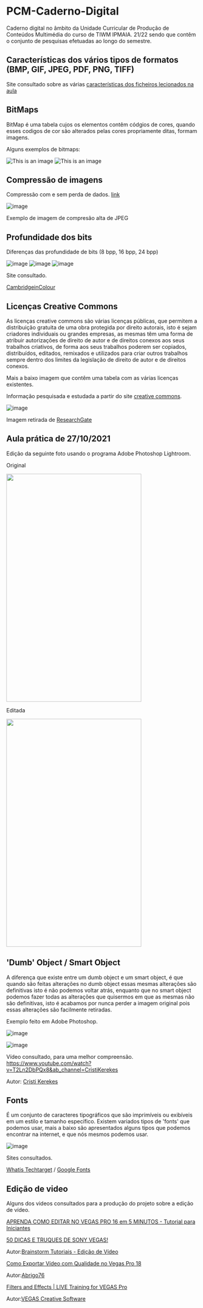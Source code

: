 # PCM-Caderno-Digital

Caderno digital no âmbito da Unidade Curricular de Produção de Conteúdos Multimédia do curso de TIWM IPMAIA. 21/22 sendo que contêm o conjunto de pesquisas efetuadas ao longo do semestre.

## Características dos vários tipos de formatos (BMP, GIF, JPEG, PDF, PNG, TIFF)

Site consultado sobre as várias [características dos ficheiros lecionados na aula](https://greeceintech.wordpress.com/2014/11/14/caracteristicas-dos-formatos-dos-ficheiros-do-tipo-bitmap/)

## BitMaps

BitMap é uma tabela cujos os elementos contêm códgios de cores, quando esses codigos de cor são alterados pelas cores propriamente ditas, formam imagens. 

Alguns exemplos de bitmaps:

![This is an image](https://i.pcmag.com/imagery/encyclopedia-terms/bitmap-bitmap.fit_lim.size_1050x.gif)  ![This is an image](https://docs.microsoft.com/pt-br/dotnet/desktop/winforms/advanced/media/aboutgdip03-art01.gif?view=netframeworkdesktop-4.8)

## Compressão de imagens

Compressão com e sem perda de dados. [link](https://pt.wikipedia.org/wiki/Compress%C3%A3o_de_imagens)

![image](https://upload.wikimedia.org/wikipedia/commons/0/0d/Jpegartefakt_jpegartefact.jpg)

Exemplo de imagem de compresão alta de JPEG

## Profundidade dos bits

Diferenças das profundidade de bits (8 bpp, 16 bpp, 24 bpp)

![image](https://user-images.githubusercontent.com/75622692/138605079-1152be5a-6792-45da-9664-4f72b752643d.png)
![image](https://user-images.githubusercontent.com/75622692/138605108-2d9b02c4-6c2a-4b39-8e6f-513038dfc985.png)
![image](https://user-images.githubusercontent.com/75622692/138605117-28ecf789-bc01-4ece-8cf1-15d9dd08ca48.png)

Site consultado.

[CambridgeinColour](https://www.cambridgeincolour.com/pt-br/tutoriais/bit-depth.htm)


## Licenças Creative Commons

As licenças creative commons são várias licenças públicas, que permitem a distribuição gratuita de uma obra protegida por direito autorais, isto é sejam criadores individuais ou grandes empresas, as mesmas têm uma forma de atribuir autorizações de direito de autor e de direitos conexos aos seus trabalhos criativos, de forma aos seus trabalhos poderem ser copiados, distribuídos, editados, remixados e utilizados para criar outros trabalhos sempre dentro dos limites da legislação de direito de autor e de direitos conexos.

Mais a baixo imagem que contêm uma tabela com as várias licenças existentes.

Informação pesquisada e estudada a partir do site [creative commons](https://creativecommons.org/licenses/?lang=pt).

![image](https://user-images.githubusercontent.com/75622692/138770712-898c8edc-c877-4c76-9621-90e8d97a6e9e.png)

Imagem retirada de [ResearchGate](https://www.researchgate.net/figure/Figura-1-Simbolos-utilizados-e-atribuicoes-das-licencas-Creative-Commons-Fonte-Adaptado_fig1_304661725)

## Aula prática de 27/10/2021

Edição da seguinte foto usando o programa Adobe Photoshop Lightroom.

Original 

<img src="https://user-images.githubusercontent.com/75622692/139541401-dfab4e6c-4ae6-4b17-8ec8-61d9d9635469.jpg" width="355" height=600>

Editada

<img src="https://user-images.githubusercontent.com/75622692/139541407-3584d66c-4df6-4dc7-8b04-091f3077f9e2.jpg" width="355" height=600>

## 'Dumb' Object / Smart Object

A diferença que existe entre um dumb object e um smart object, é que quando são feitas alterações no dumb object essas mesmas alterações são definitivas isto é não podemos voltar atrás, enquanto que no smart object podemos fazer todas as alterações que quisermos em que as mesmas não são definitivas, isto é acabamos por nunca perder a imagem original pois essas alterações são facilmente retiradas.

Exemplo feito em Adobe Photoshop.

![image](https://user-images.githubusercontent.com/75622692/141695029-7b30250a-a22c-454c-af49-7810649db691.png)

![image](https://user-images.githubusercontent.com/75622692/141695067-4efc3c7d-e27c-45a4-94bb-0f0eb9947d4c.png)

Vídeo consultado, para uma melhor compreensão. https://www.youtube.com/watch?v=T2Ln2DbPQx8&ab_channel=CristiKerekes

Autor: [Cristi Kerekes](https://www.youtube.com/channel/UCdJGXRK6gmt1ZQBzDvfdndw)


## Fonts 

É um conjunto de caracteres tipográficos que são imprimíveis ou exibíveis em um estilo e tamanho específico.
Existem variados tipos de 'fonts' que podemos usar, mais a baixo são apresentados alguns tipos que podemos encontrar na internet, e que nós mesmos podemos usar.

![image](https://user-images.githubusercontent.com/75622692/141692468-d52badbf-beca-451a-b085-77a084a64033.png)

Sites consultados. 

[Whatis Techtarget](https://whatis.techtarget.com/definition/font) / [Google Fonts](https://fonts.google.com/)


## Edição de video

Alguns dos videos consultados para a produção do projeto sobre a edição de vídeo.

[APRENDA COMO EDITAR NO VEGAS PRO 16 em 5 MINUTOS - Tutorial para Iniciantes](https://www.youtube.com/watch?v=mw-qZ7wIBfI&t=108s&ab_channel=BrainstormTutoriais-Edi%C3%A7%C3%A3odeV%C3%ADdeo)

[50 DICAS E TRUQUES DE SONY VEGAS!](https://www.youtube.com/watch?v=FGI8zHIdTrY&ab_channel=BrainstormTutoriais-Edi%C3%A7%C3%A3odeV%C3%ADdeo)

Autor:[Brainstorm Tutoriais - Edição de Vídeo](https://www.youtube.com/channel/UCi07FKoTSmfT32xynSriT5w)

[Como Exportar Vídeo com Qualidade no Vegas Pro 18](https://www.youtube.com/watch?v=HVrO1dntDCw&ab_channel=Abrigo76)

Autor:[Abrigo76](https://www.youtube.com/channel/UCgLdbZZAKQwxx3N6XVYVHng)

[Filters and Effects | LIVE Training for VEGAS Pro](https://www.youtube.com/watch?v=h4aC6kHGgk4&ab_channel=VEGASCreativeSoftware)

Autor:[VEGAS Creative Software](https://www.youtube.com/watch?v=h4aC6kHGgk4&ab_channel=VEGASCreativeSoftware)

